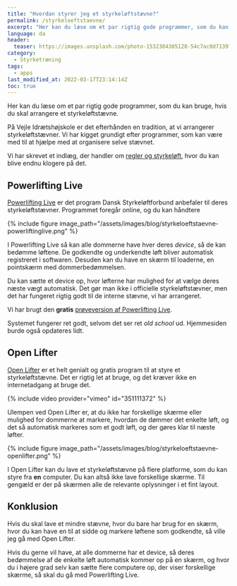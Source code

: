```yaml
---
title: "Hvordan styrer jeg et styrkeløftstævne?"
permalink: /styrkeloeftstaevne/
excerpt: "Her kan du læse om et par rigtig gode programmer, som du kan bruge, hvis du skal arrangere et styrkeløftstævne."
language: da
header:
  teaser: https://images.unsplash.com/photo-1532384305128-54c7ac0d7139?ixlib=rb-1.2.1&ixid=MnwxMjA3fDB8MHxwaG90by1wYWdlfHx8fGVufDB8fHx8&auto=format&fit=crop&w=400&q=5
category:
  - Styrketræning
tags:
  - apps
last_modified_at: 2022-03-17T23:14:14Z
toc: true
---
```


Her kan du læse om et par rigtig gode programmer, som du kan bruge, hvis du skal arrangere et styrkeløftstævne.

På Vejle Idrætshøjskole er det efterhånden en tradition, at vi arrangerer styrkeløftstævner. Vi har kigget grundigt efter programmer, som kan være med til at hjælpe med at organisere selve stævnet.

Vi har skrevet et indlæg, der handler om [regler og styrkeløft](/powerlifting-rules/), hvor du kan blive endnu klogere på det.

## Powerlifting Live

[Powerlifting Live](https://www.powerliftinglive.com/) er det program Dansk Styrkeløftforbund anbefaler til deres styrkeløftstævner. Programmet foregår online, og du kan håndtere 

{% include figure image_path="/assets/images/blog/styrkeloeftstaevne-powerliftinglive.png" %}

I Powerlifting Live så kan alle dommerne have hver deres _device_, så de kan bedømme løftene. De godkendte og underkendte løft bliver automatisk registreret i softwaren. Desuden kan du have en skærm til loaderne, en pointskærm med dommerbedømmelsen. 

Du kan sætte et device op, hvor løfterne har mulighed for at vælge deres næste vægt automatisk. Det gør man ikke i officielle styrkeløftstævner, men det har fungeret rigtig godt til de interne stævne, vi har arrangeret.

Vi har brugt den **gratis** [prøveversion af Powerlifting Live](https://trial.powerliftinglive.com).

Systemet fungerer ret godt, selvom det ser ret _old school_ ud. Hjemmesiden burde også opdateres lidt.

## Open Lifter

[Open Lifter](https://www.openlifter.com/en/) er et helt genialt og gratis program til at styre et styrkeløftstævne. Det er rigtig let at bruge, og det kræver ikke en internetadgang at bruge det.

{% include video provider="vimeo" id="351111372" %}

Ulempen ved Open Lifter er, at du ikke har forskellige skærme eller mulighed for dommerne at markere, hvordan de dømmer det enkelte løft, og det så automatisk markeres som et godt løft, og der gøres klar til næste løfter.

{% include figure image_path="/assets/images/blog/styrkeloeftstaevne-openlifter.png" %}

I Open Lifter kan du lave et styrkeløftstævne på flere platforme, som du kan styre fra **en** computer. Du kan altså ikke lave forskellige skærme. Til gengæld er der på skærmen alle de relevante oplysninger i et fint layout.

## Konklusion

Hvis du skal lave et mindre stævne, hvor du bare har brug for en skærm, hvor du kan have en til at sidde og markere løftene som godkendte, så ville jeg gå med Open Lifter.

Hvis du gerne vil have, at alle dommerne har et device, så deres bedømmelse af de enkelte løft automatisk kommer op på en skærm, og hvor du i højere grad selv kan sætte flere computere op, der viser forskellige skærme, så skal du gå med Powerlifting Live.
